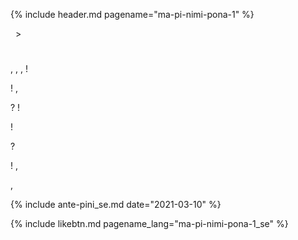 {% include header.md pagename="ma-pi-nimi-pona-1" %}



<span class="se">[<span style="background-color:#574500;"><i class='twa twa-house'></i></span>](https://joelthomastr.github.io/tokipona/README_se)&nbsp;&nbsp;>&nbsp;&nbsp;<i class='twa twa-page-facing-up'></i><i class='twa twa-backhand-index-pointing-down'></i></span>

# <span class="se"><i class='twa twa-desert-island'></i><i class='twa twa-stop-button'></i><i class='twa twa-speech-balloon'></i><i class='twa twa-thumbs-up'></i></span>

> <span class="se"><i class='twa twa-backhand-index-pointing-left'></i><i class='twa twa-outbox-tray'></i><i class='twa twa-fast-forward-button'></i><i class='twa twa-page-facing-up'></i><i class='twa twa-backhand-index-pointing-down'></i><i class='twa twa-round-pushpin'></i> [<span style="background-color:#574500;"><i class='twa twa-page-facing-up'></i><i class='twa twa-alarm-clock'></i><i class='twa twa-keycap'></i><i class='twa twa-crescent-moon'></i></span>](https://liputenpo.org/2021/03/01/lipu-tenpo-nanpa-mun/)</span>

<span class="se"><i class='twa twa-bust-in-silhouette'></i><i class='twa twa-eyes'></i><i class='twa twa-waving-hand'></i>, <i class='twa twa-person-walking'></i><i class='twa twa-thumbs-up'></i><i class='twa twa-round-pushpin'></i><i class='twa twa-desert-island'></i><i class='twa twa-wrapped-gift'></i><i class="twa twa-minus-sign"></i><i class='twa twa-backhand-index-pointing-down'></i><i class='twa twa-play-button'></i><i class='twa twa-desert-island'></i><i class='twa twa-stop-button'></i><i class='twa twa-speech-balloon'></i><i class='twa twa-thumbs-up'></i><i class="twa twa-minus-sign"></i><i class='twa twa-backhand-index-pointing-left'></i><i class='twa twa-left-arrow-curving-right'></i>, <i class='twa twa-backhand-index-pointing-left'></i><i class='twa twa-bow-and-arrow'></i><i class='twa twa-fast-forward-button'></i><i class='twa twa-speech-balloon'></i><i class="twa twa-minus-sign"></i><i class='twa twa-waving-hand'></i><i class='twa twa-person-walking'></i><i class='twa twa-round-pushpin'></i><i class='twa twa-left-right-arrow'></i><i class='twa twa-backhand-index-pointing-left'></i>, <i class='twa twa-backhand-index-pointing-right'></i><i class='twa twa-flexed-biceps'></i></span>
<span class="se"><i class='twa twa-eyes'></i><i class='twa twa-fast-forward-button'></i><i class='twa twa-speech-balloon'></i><i class='twa twa-thumbs-up'></i><i class='twa twa-balance-scale'></i><i class='twa twa-backhand-index-pointing-left'></i>!</span>

<span class="se"><i class='twa twa-waving-hand'></i><i class='twa twa-eyes'></i>! <i class='twa twa-backhand-index-pointing-down'></i><i class='twa twa-play-button'></i><i class='twa twa-speech-balloon'></i><i class='twa twa-input-symbols'></i><i class='twa twa-palm-tree'></i><i class='twa twa-input-symbols'></i><i class="twa twa-minus-sign"></i><i class='twa twa-backhand-index-pointing-up'></i><i class='twa twa-play-button'></i><i class='twa twa-flexed-biceps'></i><i class='twa twa-cross-mark'></i><i class='twa twa-speaking-head'></i>, <i class='twa twa-thinking-face'></i><i class='twa twa-backhand-index-pointing-up'></i><i class='twa twa-play-button'></i><i class='twa twa-red-heart'></i><i class='twa twa-thumbs-up'></i><i class="twa twa-minus-sign"></i></span>

<span class="se"><i class='twa twa-backhand-index-pointing-up'></i><i class='twa twa-upwards-button'></i><i class='twa twa-alarm-clock'></i><i class='twa twa-play-button'></i><i class='twa twa-spiral-shell'></i><i class='twa twa-mouse-face'></i><i class="twa twa-minus-sign"></i><i class='twa twa-backhand-index-pointing-left'></i><i class='twa twa-plus-sign'></i><i class='twa twa-backhand-index-pointing-right'></i><i class='twa twa-upwards-button'></i><i class='twa twa-alarm-clock'></i><i class='twa twa-play-button'></i><i class='twa twa-spiral-shell'></i><i class='twa twa-elephant'></i><i class="twa twa-minus-sign"></i><i class='twa twa-alarm-clock'></i><i class='twa twa-sun'></i><i class='twa twa-index-pointing-up'></i><i class='twa twa-play-button'></i><i class='twa twa-alarm-clock'></i><i class='twa twa-elephant'></i><i class="twa twa-minus-sign"></i><i class='twa twa-thinking-face'></i><i class='twa twa-speech-balloon'></i><i class='twa twa-input-symbols'></i><i class='twa twa-palm-tree'></i><i class='twa twa-input-symbols'></i><i class='twa twa-upwards-button'></i><i class='twa twa-alarm-clock'></i><i class='twa twa-sun'></i><i class='twa twa-play-button'></i><i class='twa twa-balance-scale'></i><i class='twa twa-question-mark'></i>? <i class='twa twa-person-lifting-weights'></i><i class='twa twa-backhand-index-pointing-right'></i><i class='twa twa-upwards-button'></i><i class='twa twa-red-heart'></i><i class='twa twa-play-button'></i><i class='twa twa-round-pushpin'></i><i class="twa twa-minus-sign"></i><i class='twa twa-red-heart'></i><i class='twa twa-backhand-index-pointing-right'></i><i class='twa twa-play-button'></i><i class='twa twa-speaker-low-volume'></i><i class='twa twa-round-pushpin'></i><i class='twa twa-alarm-clock'></i><i class='twa twa-infinity'></i><i class='twa twa-left-arrow-curving-right'></i><i class='twa twa-backhand-index-pointing-down'></i><i class="twa twa-division-sign"></i><i class='twa twa-backhand-index-pointing-up'></i><i class='twa twa-play-button'></i><i class='twa twa-outbox-tray'></i><i class='twa twa-fast-forward-button'></i><i class='twa twa-droplet'></i><i class='twa twa-red-circle'></i><i class='twa twa-left-arrow-curving-right'></i><i class='twa twa-person-lifting-weights'></i><i class='twa twa-backhand-index-pointing-right'></i><i class="twa twa-minus-sign"></i><i class='twa twa-speaker-low-volume'></i><i class='twa twa-red-heart'></i><i class='twa twa-index-pointing-up'></i><i class='twa twa-play-button'></i><i class='twa twa-alarm-clock'></i><i class='twa twa-mouse-face'></i><i class='twa twa-left-arrow-curving-right'></i><i class='twa twa-backhand-index-pointing-right'></i><i class="twa twa-minus-sign"></i><i class='twa twa-thinking-face'></i><i class='twa twa-speech-balloon'></i><i class='twa twa-input-symbols'></i><i class='twa twa-palm-tree'></i><i class='twa twa-input-symbols'></i><i class='twa twa-upwards-button'></i><i class='twa twa-alarm-clock'></i><i class='twa twa-sun'></i><i class='twa twa-play-button'></i><i class='twa twa-alarm-clock'></i><i class='twa twa-mouse-face'></i><i class='twa twa-balance-scale'></i><i class='twa twa-speaker-low-volume'></i><i class='twa twa-red-heart'></i>!</span>

<span class="se"><i class='twa twa-speech-balloon'></i><i class='twa twa-input-symbols'></i><i class='twa twa-palm-tree'></i><i class='twa twa-input-symbols'></i><i class='twa twa-play-button'></i><i class='twa twa-raised-fist'></i><i class='twa twa-cross-mark'></i><i class="twa twa-minus-sign"></i><i class='twa twa-backhand-index-pointing-up'></i><i class='twa twa-play-button'></i><i class='twa twa-anchor'></i><i class='twa twa-round-pushpin'></i><i class='twa twa-desert-island'></i><i class='twa twa-backhand-index-pointing-up'></i><i class='twa twa-play-button'></i><i class='twa twa-eyes'></i><i class='twa twa-fast-forward-button'></i><i class='twa twa-sun'></i><i class='twa twa-play-button'></i><i class='twa twa-fork-and-knife-with-plate'></i><i class='twa twa-fast-forward-button'></i><i class='twa twa-high-voltage'></i><i class='twa twa-sun'></i><i class='twa twa-fast-forward-button'></i><i class='twa twa-droplet'></i><i class='twa twa-right-arrow-curving-left'></i><i class='twa twa-desert-island'></i><i class="twa twa-minus-sign"></i><i class='twa twa-backhand-index-pointing-up'></i><i class='twa twa-play-button'></i><i class='twa twa-speaking-head'></i><i class='twa twa-record-button'></i><i class='twa twa-cross-mark'></i><i class='twa twa-fast-forward-button'></i><i class='twa twa-alarm-clock'></i><i class='twa twa-person-walking'></i><i class="twa twa-minus-sign"></i></span>

<span class="se"><i class='twa twa-waving-hand'></i><i class='twa twa-eyes'></i>! <i class='twa twa-backhand-index-pointing-down'></i><i class='twa twa-play-button'></i><i class='twa twa-speech-balloon'></i><i class='twa twa-input-symbols'></i><i class='twa twa-red-apple'></i><i class='twa twa-input-symbols'></i><i class="twa twa-minus-sign"></i><i class='twa twa-speech-balloon'></i><i class='twa twa-input-symbols'></i><i class='twa twa-red-apple'></i><i class='twa twa-input-symbols'></i><i class='twa twa-play-button'></i><i class='twa twa-person-walking'></i><i class='twa twa-right-arrow-curving-left'></i><i class='twa twa-speech-balloon'></i><i class='twa twa-input-symbols'></i><i class='twa twa-palm-tree'></i><i class='twa twa-input-symbols'></i><i class="twa twa-minus-sign"></i><i class='twa twa-backhand-index-pointing-up'></i><i class='twa twa-play-button'></i><i class='twa twa-lollipop'></i><i class='twa twa-eyes'></i><i class='twa twa-play-button'></i><i class='twa twa-handbag'></i><i class='twa twa-fast-forward-button'></i><i class='twa twa-rainbow'></i><i class='twa twa-open-hands'></i><i class="twa twa-minus-sign"></i><i class='twa twa-thinking-face'></i><i class='twa twa-backhand-index-pointing-up'></i><i class='twa twa-upwards-button'></i><i class='twa twa-alarm-clock'></i><i class='twa twa-play-button'></i><i class='twa twa-spiral-shell'></i><i class='twa twa-elephant'></i><i class="twa twa-minus-sign"></i><i class='twa twa-backhand-index-pointing-up'></i><i class='twa twa-play-button'></i><i class='twa twa-person-walking'></i><i class='twa twa-round-pushpin'></i><i class='twa twa-desert-island'></i><i class='twa twa-upwards-button'></i><i class='twa twa-backhand-index-pointing-up'></i><i class='twa twa-play-button'></i><i class='twa twa-handbag'></i><i class='twa twa-fast-forward-button'></i><i class='twa twa-alarm-clock'></i><i class='twa twa-sun'></i><i class='twa twa-stop-button'></i><i class='twa twa-keycap'></i><i class='twa twa-mouse-face'></i><i class="twa twa-minus-sign"></i><i class='twa twa-backhand-index-pointing-up'></i><i class='twa twa-play-button'></i><i class='twa twa-flexed-biceps'></i><i class='twa twa-cross-mark'></i><i class='twa twa-anchor'></i><i class='twa twa-round-pushpin'></i><i class='twa twa-alarm-clock'></i><i class='twa twa-elephant'></i><i class="twa twa-minus-sign"></i><i class='twa twa-backhand-index-pointing-up'></i><i class='twa twa-play-button'></i><i class='twa twa-thought-balloon'></i><i class='twa twa-shuffle-tracks-button'></i><i class="twa twa-minus-sign"></i></span>

<span class="se"><i class='twa twa-thinking-face'></i><i class='twa twa-alarm-clock'></i><i class='twa twa-person-walking'></i><i class='twa twa-upwards-button'></i><i class='twa twa-backhand-index-pointing-up'></i><i class='twa twa-play-button'></i><i class='twa twa-question-mark'></i>? <i class='twa twa-backhand-index-pointing-up'></i><i class='twa twa-play-button'></i><i class='twa twa-flexed-biceps'></i><i class='twa twa-outbox-tray'></i><i class='twa twa-fast-forward-button'></i><i class='twa twa-fork-and-knife-with-plate'></i><i class='twa twa-left-arrow-curving-right'></i><i class='twa twa-spiral-shell'></i><i class='twa twa-shuffle-tracks-button'></i><i class="twa twa-minus-sign"></i><i class='twa twa-flexed-biceps'></i><i class='twa twa-upwards-button'></i><i class='twa twa-monkey'></i><i class='twa twa-play-button'></i><i class='twa twa-eyes'></i><i class='twa twa-fast-forward-button'></i><i class='twa twa-backhand-index-pointing-up'></i><i class='twa twa-play-button'></i><i class='twa twa-fork-and-knife-with-plate'></i><i class='twa twa-fast-forward-button'></i><i class='twa twa-backhand-index-pointing-up'></i><i class="twa twa-minus-sign"></i><i class='twa twa-monkey'></i><i class='twa twa-play-button'></i><i class='twa twa-eyes'></i><i class='twa twa-cross-mark'></i><i class='twa twa-upwards-button'></i><i class='twa twa-backhand-index-pointing-up'></i><i class='twa twa-play-button'></i><i class='twa twa-flexed-biceps'></i><i class='twa twa-person-walking'></i><i class='twa twa-speech-balloon'></i><i class='twa twa-input-symbols'></i><i class='twa twa-palm-tree'></i><i class='twa twa-input-symbols'></i><i class='twa twa-wrapped-gift'></i><i class="twa twa-minus-sign"></i><i class='twa twa-left-arrow-curving-right'></i><i class='twa twa-backhand-index-pointing-down'></i><i class='twa twa-upwards-button'></i><i class='twa twa-backhand-index-pointing-up'></i><i class='twa twa-play-button'></i><i class='twa twa-thought-balloon'></i><i class='twa twa-person-walking'></i><i class='twa twa-round-pushpin'></i><i class='twa twa-desert-island'></i><i class='twa twa-thumbs-up'></i><i class="twa twa-minus-sign"></i><i class='twa twa-backhand-index-pointing-up'></i><i class='twa twa-play-button'></i><i class='twa twa-round-pushpin'></i><i class='twa twa-cross-mark'></i><i class='twa twa-desert-island'></i><i class='twa twa-thumbs-up'></i><i class='twa twa-upwards-button'></i><i class='twa twa-lady-beetle'></i><i class='twa twa-yin-yang'></i><i class='twa twa-pile-of-poo'></i><i class='twa twa-mouse-face'></i><i class='twa twa-play-button'></i><i class='twa twa-fork-and-knife-with-plate'></i><i class='twa twa-fast-forward-button'></i><i class='twa twa-backhand-index-pointing-up'></i><i class="twa twa-minus-sign"></i><i class='twa twa-person-lifting-weights'></i><i class='twa twa-backhand-index-pointing-up'></i><i class='twa twa-play-button'></i><i class='twa twa-thumbs-up'></i><i class='twa twa-fast-forward-button'></i><i class='twa twa-soft-ice-cream'></i><i class='twa twa-desert-island'></i><i class="twa twa-minus-sign"></i></span>

<span class="se"><i class='twa twa-speech-balloon'></i><i class='twa twa-input-symbols'></i><i class='twa twa-red-apple'></i><i class='twa twa-input-symbols'></i><i class='twa twa-play-button'></i><i class='twa twa-brain'></i><i class='twa twa-cross-mark'></i><i class='twa twa-fast-forward-button'></i><i class='twa twa-infinity'></i><i class='twa twa-backhand-index-pointing-down'></i><i class="twa twa-minus-sign"></i><i class='twa twa-backhand-index-pointing-up'></i><i class='twa twa-play-button'></i><i class='twa twa-balance-scale'></i><i class='twa twa-speech-balloon'></i><i class='twa twa-input-symbols'></i><i class='twa twa-palm-tree'></i><i class='twa twa-input-symbols'></i><i class='twa twa-play-button'></i><i class='twa twa-speaking-head'></i><i class='twa twa-record-button'></i><i class='twa twa-cross-mark'></i><i class='twa twa-fast-forward-button'></i><i class='twa twa-backhand-index-pointing-down'></i><i class="twa twa-minus-sign"></i><i class='twa twa-backhand-index-pointing-up'></i><i class='twa twa-upwards-button'></i><i class='twa twa-infinity'></i><i class='twa twa-play-button'></i><i class='twa twa-thumbs-up'></i><i class="twa twa-minus-sign"></i></span>

<span class="se"><i class='twa twa-waving-hand'></i><i class='twa twa-eyes'></i>! <i class='twa twa-leg'></i><i class='twa twa-stop-button'></i><i class='twa twa-speech-balloon'></i><i class='twa twa-input-symbols'></i><i class='twa twa-palm-tree'></i><i class='twa twa-input-symbols'></i><i class='twa twa-stop-button'></i><i class='twa twa-speech-balloon'></i><i class='twa twa-input-symbols'></i><i class='twa twa-red-apple'></i><i class='twa twa-input-symbols'></i><i class='twa twa-upwards-button'></i><i class='twa twa-speech-balloon'></i><i class='twa twa-input-symbols'></i><i class='twa twa-soft-ice-cream'></i><i class='twa twa-input-symbols'></i><i class='twa twa-play-button'></i><i class='twa twa-round-pushpin'></i><i class="twa twa-minus-sign"></i><i class='twa twa-speech-balloon'></i><i class='twa twa-input-symbols'></i><i class='twa twa-soft-ice-cream'></i><i class='twa twa-input-symbols'></i><i class='twa twa-play-button'></i><i class='twa twa-round-pushpin'></i><i class='twa twa-desert-island'></i><i class='twa twa-open-hands'></i><i class='twa twa-play-button'></i><i class='twa twa-handbag'></i><i class='twa twa-cross-mark'></i><i class='twa twa-fast-forward-button'></i><i class='twa twa-person-lifting-weights'></i><i class="twa twa-minus-sign"></i><i class='twa twa-backhand-index-pointing-up'></i><i class='twa twa-play-button'></i><i class='twa twa-anchor'></i><i class='twa twa-round-pushpin'></i><i class='twa twa-alarm-clock'></i><i class='twa twa-infinity'></i><i class="twa twa-minus-sign"></i><i class='twa twa-speech-balloon'></i><i class='twa twa-input-symbols'></i><i class='twa twa-soft-ice-cream'></i><i class='twa twa-input-symbols'></i><i class='twa twa-play-button'></i><i class='twa twa-pile-of-poo'></i><i class='twa twa-eyes'></i><i class="twa twa-minus-sign"></i><i class='twa twa-thinking-face'></i><i class='twa twa-backhand-index-pointing-up'></i><i class='twa twa-play-button'></i><i class='twa twa-pile-of-poo'></i><i class='twa twa-cross-mark'></i><i class="twa twa-minus-sign"></i><i class='twa twa-backhand-index-pointing-up'></i><i class='twa twa-play-button'></i><i class='twa twa-outbox-tray'></i><i class='twa twa-fast-forward-button'></i><i class='twa twa-spiral-shell'></i><i class='twa twa-thought-balloon'></i><i class='twa twa-open-hands'></i><i class='twa twa-left-arrow-curving-right'></i><i class='twa twa-speech-balloon'></i><i class='twa twa-input-symbols'></i><i class='twa twa-palm-tree'></i><i class='twa twa-input-symbols'></i><i class="twa twa-minus-sign"></i><i class='twa twa-speech-balloon'></i><i class='twa twa-input-symbols'></i><i class='twa twa-palm-tree'></i><i class='twa twa-input-symbols'></i><i class='twa twa-play-button'></i><i class='twa twa-fork-and-knife-with-plate'></i><i class='twa twa-fast-forward-button'></i><i class='twa twa-high-voltage'></i><i class='twa twa-sun'></i>, <i class='twa twa-thinking-face'></i><i class='twa twa-backhand-index-pointing-up'></i><i class='twa twa-play-button'></i><i class='twa twa-raised-fist'></i><i class='twa twa-fast-forward-button'></i><i class='twa twa-person-lifting-weights'></i><i class='twa twa-backhand-index-pointing-up'></i><i class='twa twa-upwards-button'></i><i class='twa twa-backhand-index-pointing-up'></i><i class='twa twa-play-button'></i><i class='twa twa-wrench'></i><i class='twa twa-spiral-shell'></i><i class='twa twa-stop-button'></i><i class='twa twa-motorway'></i><i class='twa twa-open-hands'></i><i class='twa twa-right-arrow-curving-left'></i><i class='twa twa-speech-balloon'></i><i class='twa twa-input-symbols'></i><i class='twa twa-soft-ice-cream'></i><i class='twa twa-input-symbols'></i><i class="twa twa-minus-sign"></i><i class='twa twa-speech-balloon'></i><i class='twa twa-input-symbols'></i><i class='twa twa-palm-tree'></i><i class='twa twa-input-symbols'></i><i class='twa twa-play-button'></i><i class='twa twa-outbox-tray'></i><i class='twa twa-fast-forward-button'></i><i class='twa twa-fork-and-knife-with-plate'></i><i class='twa twa-left-arrow-curving-right'></i><i class='twa twa-spiral-shell'></i><i class='twa twa-shuffle-tracks-button'></i><i class='twa twa-infinity'></i><i class="twa twa-minus-sign"></i> </span>

<span class="se"><i class='twa twa-shuffle-tracks-button'></i><i class='twa twa-upwards-button'></i><i class='twa twa-speech-balloon'></i><i class='twa twa-input-symbols'></i><i class='twa twa-soft-ice-cream'></i><i class='twa twa-input-symbols'></i><i class='twa twa-play-button'></i><i class='twa twa-outbox-tray'></i><i class='twa twa-fast-forward-button'></i><i class='twa twa-soft-ice-cream'></i><i class='twa twa-stop-button'></i><i class='twa twa-motorway'></i><i class='twa twa-open-hands'></i><i class="twa twa-minus-sign"></i><i class='twa twa-motorway'></i><i class='twa twa-victory-hand'></i><i class='twa twa-stop-button'></i><i class='twa twa-motorway'></i><i class='twa twa-open-hands'></i><i class='twa twa-backhand-index-pointing-down'></i><i class='twa twa-play-button'></i><i class='twa twa-backhand-index-pointing-down'></i><i class="twa twa-division-sign"></i><i class='twa twa-soft-ice-cream'></i><i class='twa twa-gem-stone'></i><i class='twa twa-plus-sign'></i><i class='twa twa-soft-ice-cream'></i><i class='twa twa-black-circle'></i><i class="twa twa-minus-sign"></i><i class='twa twa-bust-in-silhouette'></i><i class='twa twa-play-button'></i><i class='twa twa-wrench'></i><i class='twa twa-soft-ice-cream'></i><i class='twa twa-left-arrow-curving-right'></i><i class='twa twa-spiral-shell'></i><i class='twa twa-open-hands'></i><i class="twa twa-minus-sign"></i><i class='twa twa-gear'></i><i class='twa twa-open-hands'></i><i class='twa twa-play-button'></i><i class='twa twa-right-arrow-curving-left'></i><i class='twa twa-soft-ice-cream'></i><i class='twa twa-gem-stone'></i><i class='twa twa-play-button'></i><i class='twa twa-left-arrow-curving-right'></i><i class='twa twa-wrench'></i><i class='twa twa-soft-ice-cream'></i><i class='twa twa-black-circle'></i><i class="twa twa-minus-sign"></i></span>

<span class="se"><i class='twa twa-bust-in-silhouette'></i><i class='twa twa-open-hands'></i><i class='twa twa-play-button'></i><i class='twa twa-brain'></i><i class='twa twa-cross-mark'></i><i class='twa twa-fast-forward-button'></i><i class='twa twa-elephant'></i><i class='twa twa-stop-button'></i><i class='twa twa-speech-balloon'></i><i class='twa twa-input-symbols'></i><i class='twa twa-soft-ice-cream'></i><i class='twa twa-input-symbols'></i><i class="twa twa-minus-sign"></i><i class='twa twa-thinking-face'></i><i class='twa twa-backhand-index-pointing-up'></i><i class='twa twa-play-button'></i><i class='twa twa-balance-scale'></i><i class='twa twa-speech-balloon'></i><i class='twa twa-input-symbols'></i><i class='twa twa-palm-tree'></i><i class='twa twa-input-symbols'></i><i class='twa twa-yin-yang'></i><i class='twa twa-speech-balloon'></i><i class='twa twa-input-symbols'></i><i class='twa twa-red-apple'></i><i class='twa twa-input-symbols'></i><i class="twa twa-minus-sign"></i><i class='twa twa-backhand-index-pointing-up'></i><i class='twa twa-play-button'></i><i class='twa twa-brain'></i><i class='twa twa-cross-mark'></i><i class='twa twa-play-button'></i><i class='twa twa-speaking-head'></i><i class='twa twa-record-button'></i><i class='twa twa-cross-mark'></i><i class='twa twa-fast-forward-button'></i><i class='twa twa-alarm-clock'></i><i class='twa twa-person-walking'></i><i class="twa twa-minus-sign"></i><i class='twa twa-backhand-index-pointing-up'></i><i class='twa twa-upwards-button'></i><i class='twa twa-infinity'></i><i class='twa twa-play-button'></i><i class='twa twa-thumbs-up'></i><i class="twa twa-minus-sign"></i></span>

<span class="se"><i class='twa twa-backhand-index-pointing-left'></i><i class='twa twa-plus-sign'></i><i class='twa twa-backhand-index-pointing-right'></i><i class='twa twa-waving-hand'></i><i class='twa twa-left-arrow-curving-right'></i><i class='twa twa-house'></i><i class="twa twa-minus-sign"></i><i class='twa twa-backhand-index-pointing-left'></i><i class='twa twa-thought-balloon'></i><i class='twa twa-fork-and-knife-with-plate'></i>, <i class='twa twa-backhand-index-pointing-left'></i><i class='twa twa-thought-balloon'></i><i class='twa twa-sleeping-face'></i><i class="twa twa-minus-sign"></i><i class='twa twa-alarm-clock'></i><i class='twa twa-sun'></i><i class='twa twa-shuffle-tracks-button'></i><i class='twa twa-upwards-button'></i><i class='twa twa-backhand-index-pointing-left'></i><i class='twa twa-plus-sign'></i><i class='twa twa-backhand-index-pointing-right'></i><i class='twa twa-waving-hand'></i><i class='twa twa-bow-and-arrow'></i><i class='twa twa-fast-forward-button'></i><i class='twa twa-speech-balloon'></i><i class='twa twa-shuffle-tracks-button'></i><i class='twa twa-round-pushpin'></i><i class='twa twa-desert-island'></i><i class='twa twa-stop-button'></i><i class='twa twa-speech-balloon'></i><i class='twa twa-thumbs-up'></i><i class="twa twa-minus-sign"></i></span>

{% include ante-pini_se.md date="2021-03-10" %}

{% include likebtn.md pagename_lang="ma-pi-nimi-pona-1_se" %}
